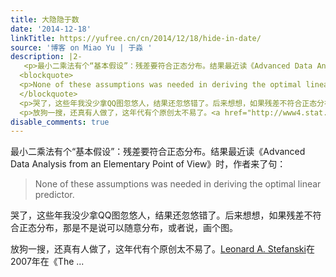 ```yaml
---
title: 大隐隐于数
date: '2014-12-18'
linkTitle: https://yufree.cn/cn/2014/12/18/hide-in-date/
source: '博客 on Miao Yu | 于淼 '
description: |2-
   <p>最小二乘法有个“基本假设”：残差要符合正态分布。结果最近读《Advanced Data Analysis from an Elementary Point of View》时，作者来了句：</p>
  <blockquote>
  <p>None of these assumptions was needed in deriving the optimal linear predictor.</p>
  </blockquote>
  <p>哭了，这些年我没少拿QQ图忽悠人，结果还忽悠错了。后来想想，如果残差不符合正态分布，那是不是说可以随意分布，或者说，画个图。</p>
  <p>放狗一搜，还真有人做了，这年代有个原创太不易了。<a href="http://www4.stat.ncsu.edu/~stefanski/NSF_Supported/Hidden_Images/stat_res_plots.html">Leonard A. Stefanski</a>在2007年在《The  ...
disable_comments: true
---
```

 <p>最小二乘法有个“基本假设”：残差要符合正态分布。结果最近读《Advanced Data Analysis from an Elementary Point of View》时，作者来了句：</p>
<blockquote>
<p>None of these assumptions was needed in deriving the optimal linear predictor.</p>
</blockquote>
<p>哭了，这些年我没少拿QQ图忽悠人，结果还忽悠错了。后来想想，如果残差不符合正态分布，那是不是说可以随意分布，或者说，画个图。</p>
<p>放狗一搜，还真有人做了，这年代有个原创太不易了。<a href="http://www4.stat.ncsu.edu/~stefanski/NSF_Supported/Hidden_Images/stat_res_plots.html">Leonard A. Stefanski</a>在2007年在《The  ...
